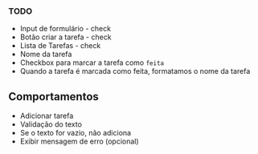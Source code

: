 ### TODO

- Input de formulário - check
- Botão criar a tarefa - check
- Lista de Tarefas - check
 - Nome da tarefa
 - Checkbox para marcar a tarefa como `feita`
 - Quando a tarefa é marcada como feita, formatamos o nome da tarefa

## Comportamentos

- Adicionar tarefa
 - Validação do texto
  - Se o texto for vazio, não adiciona
  - Exibir mensagem de erro (opcional)
  